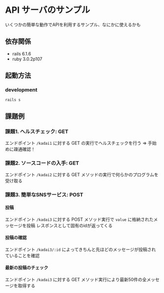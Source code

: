 # API サーバのサンプル
いくつかの簡単な動作でAPIを利用するサンプル、なにかに使えるかも
## 依存関係
- rails 6.1.6
- ruby 3.0.2p107
## 起動方法 
### development
```
rails s
```
## 課題例
### 課題1. ヘルスチェック: GET
エンドポイント `/kadai1` に対する GET の実行でヘルスチェックを行う
=> 手始めに疎通確認！

### 課題2. ソースコードの入手: GET
エンドポイント `/kadai2` に対する GET メソッドの実行で何らかのプログラムを受け取る

### 課題3. 簡単なSNSサービス: POST
#### 投稿
エンドポイント `/kadai3` に対する POST メソッド実行で `value` に格納されたメッセージを投稿
レスポンスとして固有のidが返ってくる

#### 投稿の確認
エンドポイント `/kadai3/:id` によってきちんと先ほどのメッセージが投稿されていることを確認

#### 最新の投稿のチェック
エンドポイント `/kadai3` に対する GET メソッド実行により最新50件の全メッセージを取得する
